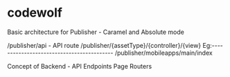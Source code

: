 codewolf
========

Basic architecture for Publisher - Caramel and Absolute mode

/publisher/api - API route 
/publisher/{assetType}/{controller}/{view}
	Eg:------------------------------------------
		/publisher/mobileapps/main/index
		


Concept of Backend -
	API Endpoints
	Page Routers
